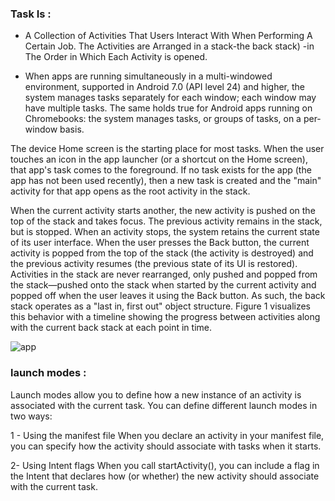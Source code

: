 ### Task Is : 
* A Collection of Activities That Users Interact With When Performing A Certain Job. The Activities are Arranged in a stack-the back stack) -in The Order in Which Each Activity is opened.

* When apps are running simultaneously in a multi-windowed environment, supported in Android 7.0 (API level 24) and higher, the system manages tasks separately for each window; each window may have multiple tasks. The same holds true for Android apps running on Chromebooks: the system manages tasks, or groups of tasks, on a per-window basis.

The device Home screen is the starting place for most tasks. When the user touches an icon in the app launcher (or a shortcut on the Home screen), that app's task comes to the foreground. If no task exists for the app (the app has not been used recently), then a new task is created and the "main" activity for that app opens as the root activity in the stack.

When the current activity starts another, the new activity is pushed on the top of the stack and takes focus. The previous activity remains in the stack, but is stopped. When an activity stops, the system retains the current state of its user interface. When the user presses the Back button, the current activity is popped from the top of the stack (the activity is destroyed) and the previous activity resumes (the previous state of its UI is restored). Activities in the stack are never rearranged, only pushed and popped from the stack—pushed onto the stack when started by the current activity and popped off when the user leaves it using the Back button. As such, the back stack operates as a "last in, first out" object structure. Figure 1 visualizes this behavior with a timeline showing the progress between activities along with the current back stack at each point in time.
 
 ![app](https://developer.android.com/images/fundamentals/diagram_backstack.png)
 
  
 ### launch modes :
 Launch modes allow you to define how a new instance of an activity is associated with the current task. You can define different launch modes in two ways:

1 - Using the manifest file
When you declare an activity in your manifest file, you can specify how the activity should associate with tasks when it starts.

2- Using Intent flags
When you call startActivity(), you can include a flag in the Intent that declares how (or whether) the new activity should associate with the current task.

